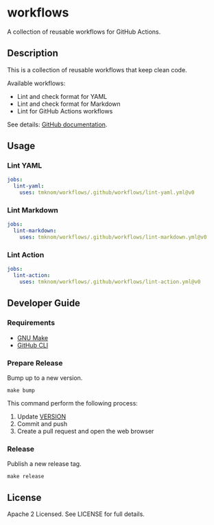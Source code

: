 # workflows

A collection of reusable workflows for GitHub Actions.

## Description

This is a collection of reusable workflows that keep clean code.

Available workflows:

- Lint and check format for YAML
- Lint and check format for Markdown
- Lint for GitHub Actions workflows

See details: [GitHub documentation](https://docs.github.com/en/actions/using-workflows/reusing-workflows).

## Usage

### Lint YAML

```yaml
jobs:
  lint-yaml:
    uses: tmknom/workflows/.github/workflows/lint-yaml.yml@v0
```

### Lint Markdown

```yaml
jobs:
  lint-markdown:
    uses: tmknom/workflows/.github/workflows/lint-markdown.yml@v0
```

### Lint Action

```yaml
jobs:
  lint-action:
    uses: tmknom/workflows/.github/workflows/lint-action.yml@v0
```

## Developer Guide

### Requirements

- [GNU Make](https://www.gnu.org/software/make/)
- [GitHub CLI](https://cli.github.com/)

### Prepare Release

Bump up to a new version.

```shell
make bump
```

This command perform the following process:

1. Update [VERSION](/VERSION)
2. Commit and push
3. Create a pull request and open the web browser

### Release

Publish a new release tag.

```shell
make release
```

## License

Apache 2 Licensed. See LICENSE for full details.
